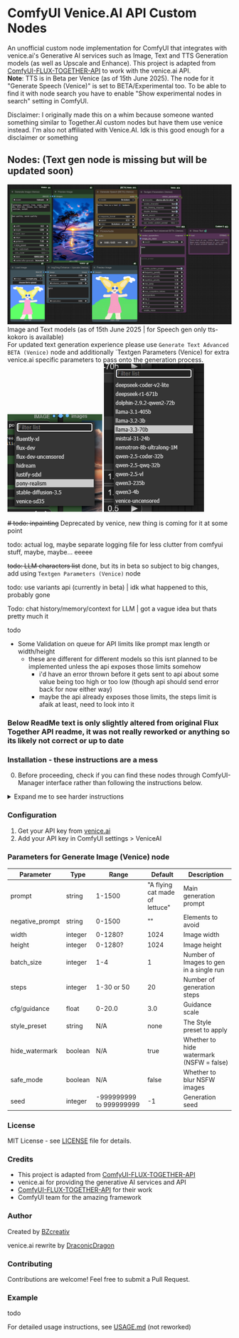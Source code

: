 # ComfyUI Venice.AI API Custom Nodes

An unofficial custom node implementation for ComfyUI that integrates with venice.ai's Generative AI services such as Image, Text and TTS Generation models (as well as Upscale and Enhance). This project is adapted from [ComfyUI-FLUX-TOGETHER-API](https://github.com/BZcreativ/ComfyUI-FLUX-TOGETHER-API) to work with the venice.ai API.  
**Note**: TTS is in Beta per Venice (as of 15th June 2025). The node for it "Generate Speech (Venice)" is set to BETA/Experimental too. To be able to find it with node search you have to enable "Show experimental nodes in search" setting in ComfyUI.

Disclaimer: I originally made this on a whim because someone wanted something similar to Together.AI custom nodes but have them use venice instead. I'm also not affiliated with Venice.AI. Idk is this good enough for a disclaimer or something

## Nodes: (Text gen node is missing but will be updated soon)

![all nodes showcased](./gh_assets/nodes_showcase.png)  
Image and Text models (as of 15th June 2025 | for Speech gen only tts-kokoro is available)  
For updated text generation experience please use `Generate Text Advanced BETA (Venice)` node and additionally `Textgen Parameters (Venice) for extra venice.ai specific parameters to pass onto the generation process.  
![Image gen models](./gh_assets/image_gen_models_15june.png) ![Text gen models](./gh_assets/text_gen_models15june.png)

~~# todo: inpainting~~  Deprecated by venice, new thing is coming for it at some point

todo: actual log, maybe separate logging file for less clutter from comfyui stuff, maybe, maybe... eeeee

~~todo: LLM characters list~~ done, but its in beta so subject to big changes, add using `Textgen Parameters (Venice)` node

todo: use variants api (currently in beta) | idk what happened to this, probably gone

Todo: chat history/memory/context for LLM | got a vague idea but thats pretty much it

todo

- Some Validation on queue for API limits like prompt max length or width/height
  - these are different for different models so this isnt planned to be implemented unless the api exposes those limits somehow
    - i'd have an error thrown before it gets sent to api about some value being too high or too low (though api should send error back for now either way)
    - maybe the api already exposes those limits, the steps limit is afaik at least, need to look into it

### Below ReadMe text is only slightly altered from original Flux Together API readme, it was not really reworked or anything so its likely not correct or up to date

### Installation - these instructions are a mess

0. Before proceeding, check if you can find these nodes through ComfyUI-Manager interface rather than following the instructions below.

<details><summary>Expand me to see harder instructions</summary>
1. Clone this repository into your ComfyUI custom_nodes directory:

```bash
cd ComfyUI/custom_nodes
git clone https://github.com/DraconicDragon/ComfyUI-Venice-API.git
```

2. Install the required dependencies: (this might be done by comfyui automatically on restart already?)

```bash
pip install -r requirements.txt
```

OR From the Comfyui Folder (this one is usually preferred if you have portable edition)

```bash
 ./python_embeded\python.exe -m pip install -r ComfyUI\custom_nodes\ComfyUI-Venice-API\requirements.txt
```

</details>

### Configuration

1. Get your API key from [venice.ai](https://venice.ai)
2. Add your API key in ComfyUI settings > VeniceAI

### Parameters for Generate Image (Venice) node

| Parameter       | Type    | Range      | Default | Description                             |
|-----------------|---------|------------|---------|-----------------------------------------|
| prompt          | string  | 1-1500     | "A flying cat made of lettuce" | Main generation prompt |
| negative_prompt | string  | 0-1500     | ""      | Elements to avoid                       |
| width           | integer | 0-1280?    | 1024    | Image width                             |
| height          | integer | 0-1280?    | 1024    | Image height                            |
| batch_size      | integer | 1-4        | 1       | Number of Images to gen in a single run |
| steps           | integer | 1-30 or 50 | 20      | Number of generation steps              |
| cfg/guidance    | float   | 0-20.0     | 3.0     | Guidance scale                          |
| style_preset    | string  | N/A        | none    | The Style preset to apply               |
| hide_watermark  | boolean | N/A        | true    | Whether to hide watermark (NSFW = false)|
| safe_mode       | boolean | N/A        | false   | Whether to blur NSFW images             |
| seed            | integer | -999999999 to 999999999 | -1  | Generation seed                |

### License

MIT License - see [LICENSE](LICENSE) file for details.

### Credits

- This project is adapted from [ComfyUI-FLUX-TOGETHER-API](https://github.com/BZcreativ/ComfyUI-FLUX-TOGETHER-API)
- venice.ai for providing the generative AI services and API
- [ComfyUI-FLUX-TOGETHER-API](https://github.com/BZcreativ/ComfyUI-FLUX-TOGETHER-API) for their work
- ComfyUI team for the amazing framework

### Author

Created by [BZcreativ](https://github.com/BZcreativ)

venice.ai rewrite by [DraconicDragon](https://github.com/DraconicDragon)

### Contributing

Contributions are welcome! Feel free to submit a Pull Request.

### Example

todo

For detailed usage instructions, see [USAGE.md](USAGE.md) (not reworked)
